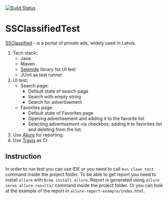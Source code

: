 [![Build Status](https://api.travis-ci.org/jane-gerashchenko/ssclassifiedtest.svg?branch=master)](https://travis-ci.org/jane-gerashchenko/ssclassifiedtest)

# SSClassifiedTest

[SSClassified](www.ss.com/en) - is a portal of private ads, widely used in Latvia.

1. Tech stack:
    * Java
    * Maven
    * [Selenide](http://selenide.org/) library for UI test
    * JUnit as test runner
2. UI test:
    * Search page:
      * Default state of search page
      * Search with empty string
      * Search for advertisement
    * Favorites page:
      * Default state of Favorites page
      * Opening advertisement and adding it to the favorite list
      * Selecting advertisement via checkbox, adding it to favorites list and deleting from the list.
3. Use [Allure](http://allure.qatools.ru/) for reporting.
4. Use [Travis](https://travis-ci.org) as CI

## Instruction

In order to run test you can use IDE or you need to call `mvn clean test` command inside the project folder.
To be able to get report you need to install `allure` with `brew install allure`. 
Report is generated using `allure serve allure-results/` command inside the project folder. 
Or you can look at the example of the report in `allure-report-example/index.html`.